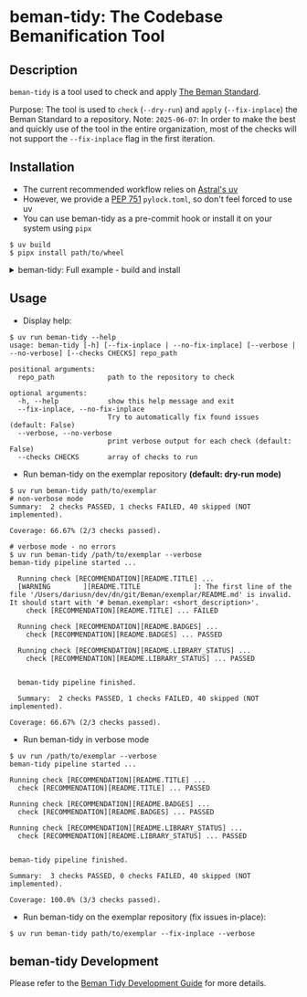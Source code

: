 # beman-tidy: The Codebase Bemanification Tool

<!--
SPDX-License-Identifier: Apache-2.0 WITH LLVM-exception
-->

## Description

`beman-tidy` is a tool used to check and apply [The Beman Standard](https://github.com/bemanproject/beman/blob/main/docs/BEMAN_STANDARD.md).

Purpose: The tool is used to `check` (`--dry-run`) and `apply` (`--fix-inplace`) the Beman Standard to a repository.
Note: `2025-06-07`: In order to make the best and quickly use of the tool in the entire organization, most of the checks will not support the `--fix-inplace` flag in the first iteration.

## Installation

- The current recommended workflow relies on [Astral's uv](https://docs.astral.sh/uv/)
- However, we provide a [PEP 751](https://peps.python.org/pep-0751/) `pylock.toml`, so don't feel forced to use uv
- You can use beman-tidy as a pre-commit hook or install it on your system using `pipx`

```shell
$ uv build
$ pipx install path/to/wheel
```

<details>
<summary>beman-tidy: Full example - build and install</summary>

```shell
$ uv build
Building source distribution...
Building wheel from source distribution...
Successfully built dist/beman_tidy-0.1.0.tar.gz
Successfully built dist/beman_tidy-0.1.0-py3-none-any.whl

$ pipx install dist/beman_tidy-0.1.0-py3-none-any.whl --force
Installing to existing venv 'beman-tidy'
  installed package beman-tidy 0.1.0, installed using Python 3.13.4
  These apps are now globally available
    - beman-tidy
...
You will need to open a new terminal or re-login for the PATH changes to take effect. Alternatively, you can source your shell's config file with e.g. 'source ~/.bashrc'.

$ beman-tidy --help
usage: beman-tidy [-h] [--fix-inplace | --no-fix-inplace] [--verbose | --no-verbose] [--checks CHECKS] repo_path
...
```

</details>

## Usage

* Display help:

```shell
$ uv run beman-tidy --help
usage: beman-tidy [-h] [--fix-inplace | --no-fix-inplace] [--verbose | --no-verbose] [--checks CHECKS] repo_path

positional arguments:
  repo_path             path to the repository to check

optional arguments:
  -h, --help            show this help message and exit
  --fix-inplace, --no-fix-inplace
                        Try to automatically fix found issues (default: False)
  --verbose, --no-verbose
                        print verbose output for each check (default: False)
  --checks CHECKS       array of checks to run
```

* Run beman-tidy on the exemplar repository **(default: dry-run mode)**

```shell
$ uv run beman-tidy path/to/exemplar
# non-verbose mode
Summary:  2 checks PASSED, 1 checks FAILED, 40 skipped (NOT implemented).

Coverage: 66.67% (2/3 checks passed).

# verbose mode - no errors
$ uv run beman-tidy /path/to/exemplar --verbose
beman-tidy pipeline started ...

  Running check [RECOMMENDATION][README.TITLE] ...
  [WARNING        ][README.TITLE             ]: The first line of the file '/Users/dariusn/dev/dn/git/Beman/exemplar/README.md' is invalid. It should start with '# beman.exemplar: <short_description>'.
    check [RECOMMENDATION][README.TITLE] ... FAILED

  Running check [RECOMMENDATION][README.BADGES] ...
    check [RECOMMENDATION][README.BADGES] ... PASSED

  Running check [RECOMMENDATION][README.LIBRARY_STATUS] ...
    check [RECOMMENDATION][README.LIBRARY_STATUS] ... PASSED


  beman-tidy pipeline finished.

  Summary:  2 checks PASSED, 1 checks FAILED, 40 skipped (NOT implemented).

Coverage: 66.67% (2/3 checks passed).
```

- Run beman-tidy in verbose mode

```shell
$ uv run /path/to/exemplar --verbose
beman-tidy pipeline started ...

Running check [RECOMMENDATION][README.TITLE] ...
  check [RECOMMENDATION][README.TITLE] ... PASSED

Running check [RECOMMENDATION][README.BADGES] ...
  check [RECOMMENDATION][README.BADGES] ... PASSED

Running check [RECOMMENDATION][README.LIBRARY_STATUS] ...
  check [RECOMMENDATION][README.LIBRARY_STATUS] ... PASSED


beman-tidy pipeline finished.

Summary:  3 checks PASSED, 0 checks FAILED, 40 skipped (NOT implemented).

Coverage: 100.0% (3/3 checks passed).
```

* Run beman-tidy on the exemplar repository (fix issues in-place):

```shell
$ uv run beman-tidy path/to/exemplar --fix-inplace --verbose
```

## beman-tidy Development

Please refer to the [Beman Tidy Development Guide](./docs/dev-guide.md) for more details.

